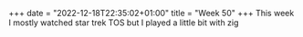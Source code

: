 +++
date = "2022-12-18T22:35:02+01:00"
title = "Week 50"
+++
This week I mostly watched star trek TOS but I played a little bit with zig
